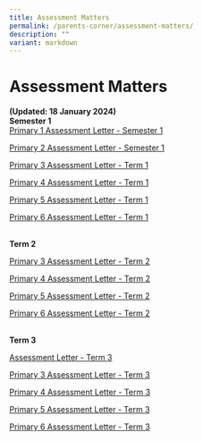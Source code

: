 ```yaml
---
title: Assessment Matters
permalink: /parents-corner/assessment-matters/
description: ""
variant: markdown
---
```

# Assessment Matters 
<b>(Updated: 18 January 2024)</b>
<br>**Semester 1**<br>
[Primary 1 Assessment Letter - Semester 1](/files/2024_P1_Semester_1_Assessment_Letter.pdf)

[Primary 2 Assessment Letter - Semester 1](/files/2024_P2_Semester_1__Assessment_Letter.pdf)

[Primary 3 Assessment Letter - Term 1](/files/2024_P3_Term_1_Assessment_Letter.pdf)

[Primary 4 Assessment Letter - Term 1](/files/2024_P4_Term_1_Assessment_Letter.pdf)

[Primary 5 Assessment Letter - Term 1](/files/2024_P5_Term_1_Assessment_Letter.pdf)

[Primary 6 Assessment Letter - Term 1](/files/2024_P6_Term_1_Assessment_Letter.pdf)

<br>**Term 2**<br>

[Primary 3 Assessment Letter - Term 2](/files/Parents%20Corner/Assessment%20Matters/2024_P3_Term_2_Assessment_Letter_20_Mar_Final.pdf)

[Primary 4 Assessment Letter - Term 2](/files/2024_P4_Term_2_Assessment_Letter.pdf)

[Primary 5 Assessment Letter - Term 2](/files/Parents%20Corner/Assessment%20Matters/2024_P5_Term_2_Assessment_Letter_20_Mar_Final.pdf)

[Primary 6 Assessment Letter - Term 2](/files/Parents%20Corner/Assessment%20Matters/2024_P6_Term_2_Assessment_Letter_20_Mar_Final.pdf)

<br>**Term 3**<br>

<a target="_blank" href="files/Parents Corner/Assessment Matters/2024_P3_Term_3_Assessment_Letter.pdf">Assessment Letter - Term 3</a>

[Primary 3 Assessment Letter - Term 3](/files/Parents%20Corner/Assessment%20Matters/2024_P3_Term_3_Assessment_Letter.pdf)

[Primary 4 Assessment Letter - Term 3](/files/Parents%20Corner/Assessment%20Matters/2024_P4_Term_3_Assessment_Letter.pdf)

[Primary 5 Assessment Letter - Term 3](/files/Parents%20Corner/Assessment%20Matters/2024_P5_Term_3_Assessment_Letter.pdf)

[Primary 6 Assessment Letter - Term 3](/files/Parents%20Corner/Assessment%20Matters/2024_P6_Term_3_Assessment_Letter.pdf)
